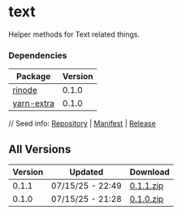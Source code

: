 # text

Helper methods for Text related things.

### Dependencies

|Package|Version|
|---|---|
|[rinode](../rinode)|0.1.0|
|[yarn-extra](../yarn-extra)|0.1.0|

// Seed info: [Repository](https://github.com/fabriccore/text-js) | [Manifest](https://raw.githubusercontent.com/fabriccore/text-js/refs/heads/master/package.json) | [Release](https://github.com/fabriccore/text-js/archive/refs/heads/master.zip)

## All Versions

|Version|Updated|Download|
|---|---|---|
|0.1.1|07/15/25 - 22:49|[0.1.1.zip](./releases/0.1.1.zip)|
|0.1.0|07/15/25 - 21:28|[0.1.0.zip](./releases/0.1.0.zip)|